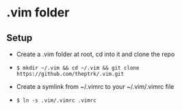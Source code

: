 # .vim folder

## Setup
- Create a .vim folder at root, cd into it and clone the repo
- `$ mkdir ~/.vim && cd ~/.vim && git clone https://github.com/theptrk/.vim.git`

- Create a symlink from ~/.vimrc to your ~/.vim/.vimrc file
- `$ ln -s .vim/.vimrc .vimrc`
